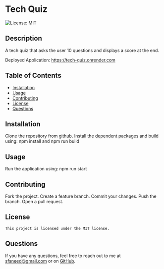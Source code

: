 # Tech Quiz

![License: MIT](https://img.shields.io/badge/License-MIT-yellow.svg)

## Description

A tech quiz that asks the user 10 questions and displays a score at the end.

Deployed Application:  https://tech-quiz.onrender.com

## Table of Contents

- [Installation](#installation)
- [Usage](#usage)
- [Contributing](#contributing)
- [License](#license)
- [Questions](#questions)

## Installation

Clone the repository from github. Install the dependent packages and build using: npm install and npm run build

## Usage

Run the application using: npm run start<br>

## Contributing

Fork the project. Create a feature branch. Commit your changes. Push the branch. Open a pull request.

## License

    This project is licensed under the MIT license.

## Questions

If you have any questions, feel free to reach out to me at [sfsneed@gmail.com](mailto:sfsneed@gmail.com) or on [GitHub](https://github.com/sfsneed70).
